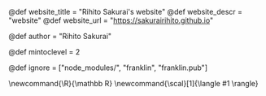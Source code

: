 @def website_title = "Rihito Sakurai's website" 
@def website_descr = "website" 
@def website_url = "https://sakurairihito.github.io"

@def author = "Rihito Sakurai"

@def mintoclevel = 2

@def ignore = ["node_modules/", "franklin", "franklin.pub"]

\newcommand{\R}{\mathbb R} \newcommand{\scal}[1]{\langle #1 \rangle}